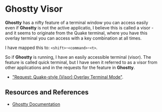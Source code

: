 # Ghostty Visor

**Ghostty** has a nifty feature of a terminal window you can access easily even if **Ghostty** is not the active applicatio, I believe this is called a visor - and it seems to originate from the Quake terminal, where you have this overlay terminal you can access with a key combination at all times.

I have mapped this to: `<shift>`-`<command>`-`<t>`.

So if **Ghostty** is running, I have an easily accessible terminal (visor). The feature is called quick terminal, but I have seen it referred to as a visor from other applications and in the requests for the feature in **Ghostty**.

- ["Request: Quake-style (Visor) Overlay Terminal Mode"](https://github.com/ghostty-org/ghostty/discussions/3733).

## Resources and References

- [Ghostty Documentation](https://ghostty.org/docs/config/keybind/reference#toggle_quick_terminal)
